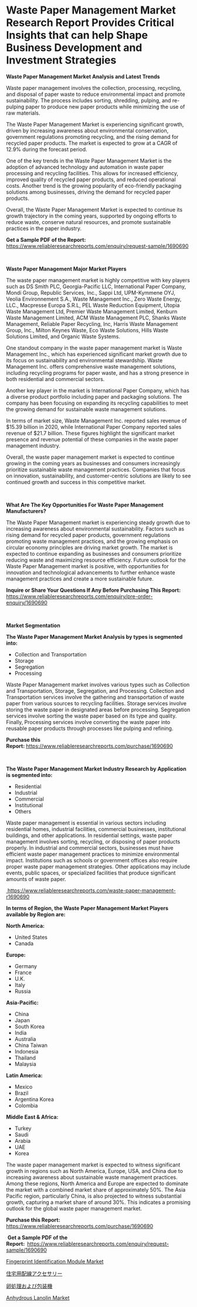 <p><h1>Waste Paper Management Market Research Report Provides Critical Insights that can help Shape Business Development and Investment Strategies</h1></p><p><strong>Waste Paper Management Market Analysis and Latest Trends</strong></p>
<p><p>Waste paper management involves the collection, processing, recycling, and disposal of paper waste to reduce environmental impact and promote sustainability. The process includes sorting, shredding, pulping, and re-pulping paper to produce new paper products while minimizing the use of raw materials.</p><p>The Waste Paper Management Market is experiencing significant growth, driven by increasing awareness about environmental conservation, government regulations promoting recycling, and the rising demand for recycled paper products. The market is expected to grow at a CAGR of 12.9% during the forecast period.</p><p>One of the key trends in the Waste Paper Management Market is the adoption of advanced technology and automation in waste paper processing and recycling facilities. This allows for increased efficiency, improved quality of recycled paper products, and reduced operational costs. Another trend is the growing popularity of eco-friendly packaging solutions among businesses, driving the demand for recycled paper products.</p><p>Overall, the Waste Paper Management Market is expected to continue its growth trajectory in the coming years, supported by ongoing efforts to reduce waste, conserve natural resources, and promote sustainable practices in the paper industry.</p></p>
<p><strong>Get a Sample PDF of the Report:&nbsp;</strong> <a href="https://www.reliableresearchreports.com/enquiry/request-sample/1690690">https://www.reliableresearchreports.com/enquiry/request-sample/1690690</a></p>
<p>&nbsp;</p>
<p><strong>Waste Paper Management Major Market Players</strong></p>
<p><p>The waste paper management market is highly competitive with key players such as DS Smith PLC, Georgia-Pacific LLC, International Paper Company, Mondi Group, Republic Services, Inc., Sappi Ltd, UPM-Kymmene OYJ, Veolia Environnement S.A., Waste Management Inc., Zero Waste Energy, LLC., Macpresse Europa S.R.L, PEL Waste Reduction Equipment, Utopia Waste Management Ltd, Premier Waste Management Limited, Kenburn Waste Management Limited, ACM Waste Management PLC, Shanks Waste Management, Reliable Paper Recycling, Inc, Harris Waste Management Group, Inc., Milton Keynes Waste, Eco Waste Solutions, Hills Waste Solutions Limited, and Organic Waste Systems.</p><p>One standout company in the waste paper management market is Waste Management Inc., which has experienced significant market growth due to its focus on sustainability and environmental stewardship. Waste Management Inc. offers comprehensive waste management solutions, including recycling programs for paper waste, and has a strong presence in both residential and commercial sectors.</p><p>Another key player in the market is International Paper Company, which has a diverse product portfolio including paper and packaging solutions. The company has been focusing on expanding its recycling capabilities to meet the growing demand for sustainable waste management solutions.</p><p>In terms of market size, Waste Management Inc. reported sales revenue of $15.39 billion in 2020, while International Paper Company reported sales revenue of $21.7 billion. These figures highlight the significant market presence and revenue potential of these companies in the waste paper management industry.</p><p>Overall, the waste paper management market is expected to continue growing in the coming years as businesses and consumers increasingly prioritize sustainable waste management practices. Companies that focus on innovation, sustainability, and customer-centric solutions are likely to see continued growth and success in this competitive market.</p></p>
<p>&nbsp;</p>
<p><strong>What Are The Key Opportunities For Waste Paper Management Manufacturers?</strong></p>
<p><p>The Waste Paper Management market is experiencing steady growth due to increasing awareness about environmental sustainability. Factors such as rising demand for recycled paper products, government regulations promoting waste management practices, and the growing emphasis on circular economy principles are driving market growth. The market is expected to continue expanding as businesses and consumers prioritize reducing waste and maximizing resource efficiency. Future outlook for the Waste Paper Management market is positive, with opportunities for innovation and technological advancements to further enhance waste management practices and create a more sustainable future.</p></p>
<p><strong>Inquire or Share Your Questions If Any Before Purchasing This Report:</strong> <a href="https://www.reliableresearchreports.com/enquiry/pre-order-enquiry/1690690">https://www.reliableresearchreports.com/enquiry/pre-order-enquiry/1690690</a></p>
<p>&nbsp;</p>
<p><strong>Market Segmentation</strong></p>
<p><strong>The Waste Paper Management Market Analysis by types is segmented into:</strong></p>
<p><ul><li>Collection and Transportation</li><li>Storage</li><li>Segregation</li><li>Processing</li></ul></p>
<p><p>Waste Paper Management market involves various types such as Collection and Transportation, Storage, Segregation, and Processing. Collection and Transportation services involve the gathering and transportation of waste paper from various sources to recycling facilities. Storage services involve storing the waste paper in designated areas before processing. Segregation services involve sorting the waste paper based on its type and quality. Finally, Processing services involve converting the waste paper into reusable paper products through processes like pulping and refining.</p></p>
<p><strong>Purchase this Report:&nbsp;</strong><a href="https://www.reliableresearchreports.com/purchase/1690690">https://www.reliableresearchreports.com/purchase/1690690</a></p>
<p>&nbsp;</p>
<p><strong>The Waste Paper Management Market Industry Research by Application is segmented into:</strong></p>
<p><ul><li>Residential</li><li>Industrial</li><li>Commercial</li><li>Institutional</li><li>Others</li></ul></p>
<p><p>Waste paper management is essential in various sectors including residential homes, industrial facilities, commercial businesses, institutional buildings, and other applications. In residential settings, waste paper management involves sorting, recycling, or disposing of paper products properly. In industrial and commercial sectors, businesses must have efficient waste paper management practices to minimize environmental impact. Institutions such as schools or government offices also require proper waste paper management strategies. Other applications may include events, public spaces, or specialized facilities that produce significant amounts of waste paper.</p></p>
<p><a href="https://www.reliableresearchreports.com/waste-paper-management-r1690690">&nbsp;https://www.reliableresearchreports.com/waste-paper-management-r1690690</a></p>
<p><strong>In terms of Region, the Waste Paper Management Market Players available by Region are:</strong></p>
<p>
    <p> <strong> North America: </strong>
        <ul>
            <li>United States</li>
            <li>Canada</li>
        </ul>
        </p> 
    <p> <strong> Europe: </strong>
        <ul>
            <li>Germany</li>
            <li>France</li>
            <li>U.K.</li>
            <li>Italy</li>
            <li>Russia</li>
        </ul>
        </p> 
    <p> <strong> Asia-Pacific: </strong>
        <ul>
            <li>China</li>
            <li>Japan</li>
            <li>South Korea</li>
            <li>India</li>
            <li>Australia</li>
            <li>China Taiwan</li>
            <li>Indonesia</li>
            <li>Thailand</li>
            <li>Malaysia</li>
        </ul>
        </p> 
    <p> <strong> Latin America: </strong>
        <ul>
            <li>Mexico</li>
            <li>Brazil</li>
            <li>Argentina Korea</li>
            <li>Colombia</li>
        </ul>
        </p> 
    <p> <strong> Middle East & Africa: </strong>
        <ul>
            <li>Turkey</li>
            <li>Saudi</li>
            <li>Arabia</li>
            <li>UAE</li>
            <li>Korea</li>
        </ul>
    </p>
    </p>
<p><p>The waste paper management market is expected to witness significant growth in regions such as North America, Europe, USA, and China due to increasing awareness about sustainable waste management practices. Among these regions, North America and Europe are expected to dominate the market with a combined market share of approximately 50%. The Asia Pacific region, particularly China, is also projected to witness substantial growth, capturing a market share of around 30%. This indicates a promising outlook for the global waste paper management market.</p></p>
<p><strong>Purchase this Report: </strong><a href="https://www.reliableresearchreports.com/purchase/1690690">https://www.reliableresearchreports.com/purchase/1690690</a></p>
<p>&nbsp;<strong>Get a Sample PDF of the Report:&nbsp;&nbsp;</strong><a href="https://www.reliableresearchreports.com/enquiry/request-sample/1690690">https://www.reliableresearchreports.com/enquiry/request-sample/1690690</a></p>
<p><strong></strong></p>
<p><p><a href="https://github.com/faisalayoob601/Market-Research-Report-List-1/blob/main/fingerprint-identification-module-market.md">Fingerprint Identification Module Market</a></p><p><a href="https://github.com/mm14022023/Market-Research-Report-List-2/blob/main/8168448180443.md">住宅用配線アクセサリー</a></p><p><a href="https://github.com/NikitaBruen/Market-Research-Report-List-1/blob/main/9346621180444.md">卵処理および包装機</a></p><p><a href="https://github.com/nafiafirdania/Market-Research-Report-List-1/blob/main/anhydrous-lanolin-market.md">Anhydrous Lanolin Market</a></p></p>